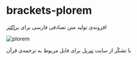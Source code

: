 # brackets-plorem
افزونه‌ی تولید متن تصادفی فارسی برای [براکتز](http://brackets.io)

![plorem](https://cdn.img42.com/0164e980a4ab19b01a3da388dbc917f2.gif)

با تشکّر از سایت [تنزیل](http://tanzil.net) برای فایل مربوط به ترجمه‌ی قرآن
